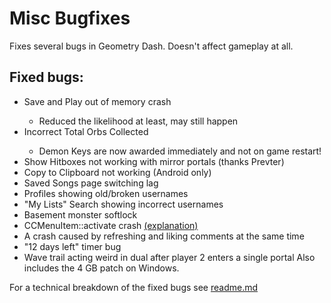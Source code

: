 # Misc Bugfixes
Fixes several bugs in Geometry Dash. Doesn't affect gameplay at all.

## Fixed bugs:
- <cj>Save and Play</c> out of memory <cr>crash</c>
  - Reduced the likelihood at least, may still happen
- <cr>Incorrect</c> <cj>Total Orbs Collected</c>
  - <co>Demon Keys</c> are now awarded <cg>immediately</c> and not on game restart!
- <cj>Show Hitboxes</c> not working with <co>mirror portals</c> (thanks Prevter)
- <cj>Copy to Clipboard</c> not working (Android only)
- <cj>Saved Songs</c> page switching <cr>lag</c>
- <cj>Profiles</c> showing <cr>old/broken</c> usernames
- <cj>"My Lists" Search</c> showing <cr>incorrect usernames</c>
- <cj>Basement monster</c> <cr>softlock</c>
- <cj>CCMenuItem::activate</c> <cr>crash</c> [(explanation)](https://twitter.com/HJfod/status/1760076909663158588)
- A <cr>crash</c> caused by <cj>refreshing and liking</c> <co>comments</c> at the same time
- <cr>"12 days left"</c> timer bug
- <cr>Wave trail</c> acting weird in dual after <co>player 2</c> enters a single portal
Also includes the <co>4 GB patch</c> on <cj>Windows</c>.

For a technical breakdown of the fixed bugs see [readme.md](https://github.com/Cvolton/miscbugfixes-geode/blob/master/README.md)
